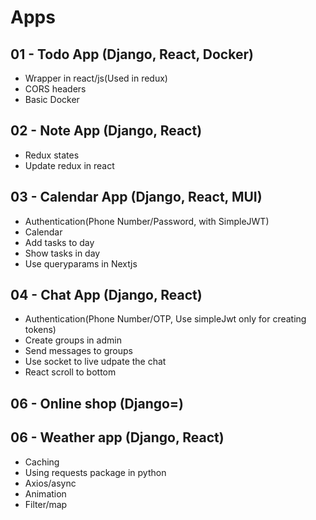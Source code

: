 # Apps
## 01 - Todo App (Django, React, Docker)
* Wrapper in react/js(Used in redux)
* CORS headers
* Basic Docker

## 02 - Note App (Django, React)
* Redux states
* Update redux in react

## 03 - Calendar App (Django, React, MUI)
* Authentication(Phone Number/Password, with SimpleJWT)
* Calendar
* Add tasks to day
* Show tasks in day
* Use queryparams in Nextjs

## 04 - Chat App (Django, React)
* Authentication(Phone Number/OTP, Use simpleJwt only for creating tokens)
* Create groups in admin
* Send messages to groups
* Use socket to live udpate the chat
* React scroll to bottom


## 06 - Online shop (Django=)


## 06 - Weather app (Django, React)
* Caching
* Using requests package in python
* Axios/async
* Animation
* Filter/map

